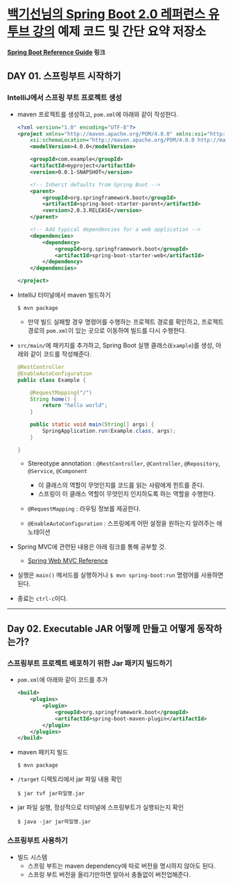 # [백기선님의 Spring Boot 2.0 레퍼런스 유투브 강의](https://www.youtube.com/watch?v=CnmTCMRTbxo&list=PLfI752FpVCS8tDT1QEYwcXmkKDz-_6nm3) 예제 코드 및 간단 요약 저장소 

**[Spring Boot Reference Guide](https://docs.spring.io/spring-boot/docs/current-SNAPSHOT/reference/htmlsingle/#using-boot) 링크**

## DAY 01. 스프링부트 시작하기

### IntelliJ에서 스프링 부트 프로젝트 생성

- maven 프로젝트를 생성하고, `pom.xml`에 아래와 같이 작성한다.

    ```xml
    <?xml version="1.0" encoding="UTF-8"?>
    <project xmlns="http://maven.apache.org/POM/4.0.0" xmlns:xsi="http://www.w3.org/2001/XMLSchema-instance"
        xsi:schemaLocation="http://maven.apache.org/POM/4.0.0 http://maven.apache.org/xsd/maven-4.0.0.xsd">
        <modelVersion>4.0.0</modelVersion>
    
        <groupId>com.example</groupId>
        <artifactId>myproject</artifactId>
        <version>0.0.1-SNAPSHOT</version>
    
        <!-- Inherit defaults from Spring Boot -->
        <parent>
            <groupId>org.springframework.boot</groupId>
            <artifactId>spring-boot-starter-parent</artifactId>
            <version>2.0.3.RELEASE</version>
        </parent>
    
        <!-- Add typical dependencies for a web application -->
        <dependencies>
            <dependency>
                <groupId>org.springframework.boot</groupId>
                <artifactId>spring-boot-starter-web</artifactId>
            </dependency>
        </dependencies>
    
    </project>
    ``` 

- IntelliJ 터미널에서 maven 빌드하기

    ```
    $ mvn package
    ```

    - 만약 빌드 실패할 경우 명령어를 수행하는 프로젝트 경로를 확인하고, 프로젝트 경로의 `pom.xml`이 있는 곳으로 이동하여 빌드를 다시 수행한다.

- `src/main/`에 패키지를 추가하고, Spring Boot 실행 클래스(`Example`)를 생성, 아래와 같이 코드를 작성해준다.

    ```java
    @RestController
    @EnableAutoConfiguration
    public class Example {
    
        @RequestMapping("/")
        String home() {
            return "hello world";
        }
    
        public static void main(String[] args) {
            SpringApplication.run(Example.class, args);
        }
    
    }
    ```
    
    - Stereotype annotation : `@RestController`, `@Controller`, `@Repository`, `@Service`, `@Component`
        - 이 클래스의 역할이 무엇인지를 코드를 읽는 사람에게 힌트를 준다.
        - 스프링이 이 클래스 역할이 무엇인지 인지하도록 하는 역할을 수행한다.
        
    - `@RequestMapping` : 라우팅 정보를 제공한다.  

    - `@EnableAutoConfiguration` : 스프링에게 어떤 설정을 원하는지 알려주는 애노테이션

- Spring MVC에 관련된 내용은 아래 링크를 통해 공부할 것.
    
    - [Spring Web MVC Reference](https://docs.spring.io/spring/docs/5.0.7.RELEASE/spring-framework-reference/web.html#mvc)


- 실행은 `main()` 메서드를 실행하거나 `$ mvn spring-boot:run` 명령어를 사용하면 된다.

- 종료는 `ctrl-c`이다.


---

## Day 02. Executable JAR 어떻께 만들고 어떻게 동작하는가?

### 스프링부트 프로젝트 배포하기 위한 Jar 패키지 빌드하기

- `pom.xml`에 아래와 같이 코드를 추가

    ```xml
    <build>
        <plugins>
            <plugin>
                <groupId>org.springframework.boot</groupId>
                <artifactId>spring-boot-maven-plugin</artifactId>
            </plugin>
        </plugins>
    </build>
    ```
- maven 패키지 빌드

    ```
    $ mvn package
    ```
    
- `/target` 디렉토리에서 jar 파일 내용 확인

    ```
    $ jar tvf jar파일명.jar
    ```
    
- jar 파일 실행, 정상적으로 터미널에 스프링부트가 실행되는지 확인

    ```
    $ java -jar jar파일명.jar 
    ```
    
### 스프링부트 사용하기

- 빌드 시스템
    - 스프링 부트는 maven dependency에 따로 버전을 명시하지 않아도 된다.
    - 스프링 부트 버전을 올리기만하면 알아서 충돌없이 버전업해준다.    